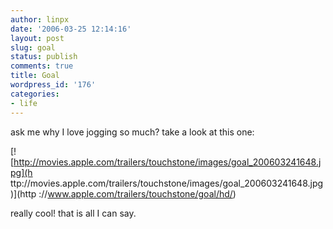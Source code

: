 ```yaml
---
author: linpx
date: '2006-03-25 12:14:16'
layout: post
slug: goal
status: publish
comments: true
title: Goal
wordpress_id: '176'
categories:
- life
---
```


ask me why I love jogging so much? take a look at this one:

  
[![http://movies.apple.com/trailers/touchstone/images/goal_200603241648.jpg](h
ttp://movies.apple.com/trailers/touchstone/images/goal_200603241648.jpg)](http
://www.apple.com/trailers/touchstone/goal/hd/)

  
really cool! that is all I can say.

